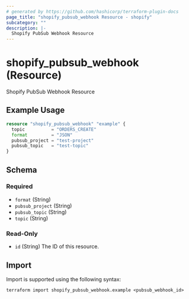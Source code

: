 ```yaml
---
# generated by https://github.com/hashicorp/terraform-plugin-docs
page_title: "shopify_pubsub_webhook Resource - shopify"
subcategory: ""
description: |-
  Shopify PubSub Webhook Resource
---
```


# shopify_pubsub_webhook (Resource)

Shopify PubSub Webhook Resource

## Example Usage

```terraform
resource "shopify_pubsub_webhook" "example" {
  topic          = "ORDERS_CREATE"
  format         = "JSON"
  pubsub_project = "test-project"
  pubsub_topic   = "test-topic"
}
```

<!-- schema generated by tfplugindocs -->
## Schema

### Required

- `format` (String)
- `pubsub_project` (String)
- `pubsub_topic` (String)
- `topic` (String)

### Read-Only

- `id` (String) The ID of this resource.

## Import

Import is supported using the following syntax:

```shell
terraform import shopify_pubsub_webhook.example <pubsub_webhook_id>
```
